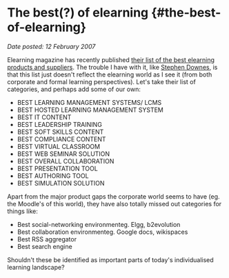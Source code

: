 # The best(?) of elearning {#the-best-of-elearning}

_Date posted: 12 February 2007_

Elearning magazine has recently published [their list of the best elearning products and suppliers](http://www.elearning.b2bmediaco.com/issues/winter07/winter07_featuredstory_1.html). The trouble I have with it, like [Stephen Downes](http://www.downes.ca/cgi-bin/page.cgi?post=38743), is that this list just doesn't reflect the elearning world as I see it (from both corporate and formal learning perspectives). Let's take their list of categories, and perhaps add some of our own:

*   BEST LEARNING MANAGEMENT SYSTEMS/ LCMS
*   BEST HOSTED LEARNING MANAGEMENT SYSTEM
*   BEST IT CONTENT
*   BEST LEADERSHIP TRAINING
*   BEST SOFT SKILLS CONTENT
*   BEST COMPLIANCE CONTENT
*   BEST VIRTUAL CLASSROOM
*   BEST WEB SEMINAR SOLUTION
*   BEST OVERALL COLLABORATION
*   BEST PRESENTATION TOOL
*   BEST AUTHORING TOOL
*   BEST SIMULATION SOLUTION

Apart from the major product gaps the corporate world seems to have (eg. the Moodle's of this world), they have also totally missed out categories for things like:

*   Best social-networking environmenteg. Elgg, b2evolution
*   Best collaboration environmenteg. Google docs, wikispaces
*   Best RSS aggregator
*   Best search engine

Shouldn't these be identified as important parts of today's individualised learning landscape?